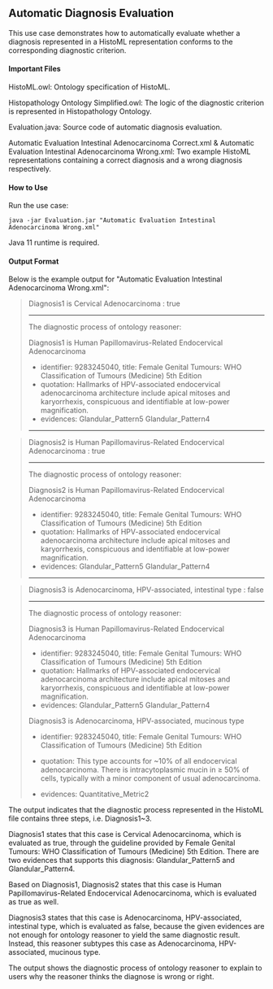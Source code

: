 ## Automatic Diagnosis Evaluation

This use case demonstrates how to automatically evaluate whether a diagnosis represented in a HistoML representation conforms to the corresponding diagnostic criterion.

#### Important Files

HistoML.owl: Ontology specification of HistoML.

Histopathology Ontology Simplified.owl: The logic of the diagnostic criterion is represented in Histopathology Ontology.

Evaluation.java: Source code of automatic diagnosis evaluation.

Automatic Evaluation Intestinal Adenocarcinoma Correct.xml & Automatic Evaluation Intestinal Adenocarcinoma Wrong.xml: Two example HistoML representations containing a correct diagnosis and a wrong diagnosis respectively.

#### How to Use

Run the use case:

```shell
java -jar Evaluation.jar "Automatic Evaluation Intestinal Adenocarcinoma Wrong.xml"
```

Java 11 runtime is required.

#### Output Format

Below is the example output for "Automatic Evaluation Intestinal Adenocarcinoma Wrong.xml":

> Diagnosis1 is Cervical Adenocarcinoma : true
>
> ---
>
> The diagnostic process of ontology reasoner:
>
> Diagnosis1 is Human Papillomavirus-Related Endocervical Adenocarcinoma
>
> - identifier: 9283245040, title: Female Genital Tumours: WHO Classification of Tumours (Medicine) 5th Edition
> - quotation: Hallmarks of HPV-associated endocervical adenocarcinoma architecture include apical mitoses and karyorrhexis, conspicuous and identifiable at low-power magnification.
> - evidences: Glandular_Pattern5 Glandular_Pattern4
>
> ---

> Diagnosis2 is Human Papillomavirus-Related Endocervical Adenocarcinoma : true
>
> ---
>
> The diagnostic process of ontology reasoner:
>
> Diagnosis2 is Human Papillomavirus-Related Endocervical Adenocarcinoma
>
> - identifier: 9283245040, title: Female Genital Tumours: WHO Classification of Tumours (Medicine) 5th Edition
> - quotation: Hallmarks of HPV-associated endocervical adenocarcinoma architecture include apical mitoses and karyorrhexis, conspicuous and identifiable at low-power magnification.
> - evidences: Glandular_Pattern5 Glandular_Pattern4
>
> ---

> Diagnosis3 is Adenocarcinoma, HPV-associated, intestinal type : false
>
> ---
>
> The diagnostic process of ontology reasoner:
>
> Diagnosis3 is Human Papillomavirus-Related Endocervical Adenocarcinoma
>
> - identifier: 9283245040, title: Female Genital Tumours: WHO Classification of Tumours (Medicine) 5th Edition
> - quotation: Hallmarks of HPV-associated endocervical adenocarcinoma architecture include apical mitoses and karyorrhexis, conspicuous and identifiable at low-power magnification.
> - evidences: Glandular_Pattern5 Glandular_Pattern4
>
> Diagnosis3 is Adenocarcinoma, HPV-associated, mucinous type
>
> - identifier: 9283245040, title: Female Genital Tumours: WHO Classification of Tumours (Medicine) 5th Edition
>
> - quotation: This type accounts for ~10% of all endocervical adenocarcinoma. There is intracytoplasmic mucin in  ≥ 50% of cells, typically with a minor component of usual adenocarcinoma.
> - evidences: Quantitative_Metric2



The output indicates that the diagnostic process represented in the HistoML file contains three steps, i.e. Diagnosis1~3.

Diagnosis1 states that this case is Cervical Adenocarcinoma, which is evaluated as true, through the guideline provided by Female Genital Tumours: WHO Classification of Tumours (Medicine) 5th Edition. There are two evidences that supports this diagnosis: Glandular_Pattern5 and Glandular_Pattern4.

Based on Diagnosis1, Diagnosis2 states that this case is Human Papillomavirus-Related Endocervical Adenocarcinoma, which is evaluated as true as well.

Diagnosis3 states that this case is Adenocarcinoma, HPV-associated, intestinal type, which is evaluated as false, because the given evidences are not enough for ontology reasoner to yield the same diagnostic result. Instead, this reasoner subtypes this case as Adenocarcinoma, HPV-associated, mucinous type.

The output shows the diagnostic process of ontology reasoner to explain to users why the reasoner thinks the diagnose is wrong or right.  
